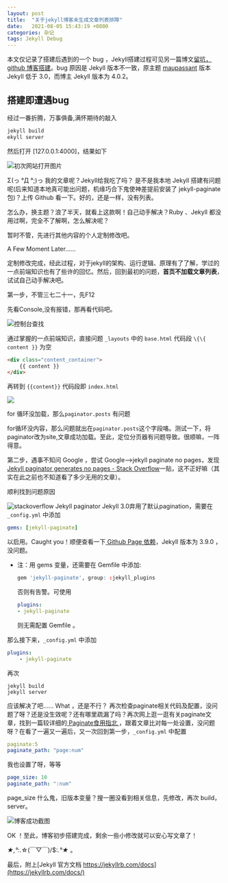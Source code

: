 ```yaml
---
layout: post
title:  "关于jekyll博客未生成文章列表排障"
date:   2021-08-05 15:43:19 +0800
categories: 杂记
tags: Jekyll Debug 
---
```

本文仅记录了搭建后遇到的一个 bug ，Jekyll搭建过程可见另一篇博文[留坑，github 博客搭建]()。bug 原因是 Jekyll 版本不一致，原主题 [maupassant](https://github.com/imkarl/maupassant-jekyll) 版本 Jekyll 低于 3.0，而博主 Jekyll 版本为 4.0.2。

## 搭建即遭遇bug
经过一番折腾，万事俱备,满怀期待的敲入

```cmd
jekyll build
ekyll server
```
然后打开 [127.0.0.1:4000]，结果如下

![初次网站打开图片](https://cdn.jsdelivr.net/gh/tristone95/imgs/2021/202108100901513.png)

Σ(っ °Д °;)っ 我的文章呢？Jekyll给我吃了吗？
是不是我本地 Jekyll 搭建有问题呢(后来知道本地真可能出问题，机缘巧合下鬼使神差提前安装了 jekyll-paginate 包)？上传 Github 看一下。好的，还是一样，没有列表。

怎么办，换主题？浪了半天，就看上这款啊！自己动手解决？Ruby 、Jekyll 都没用过啊，完全不了解啊，怎么解决呢？

暂时不管，先进行其他内容的个人定制修改吧。

A Few Moment Later......

定制修改完成，经此过程，对于jekyll的架构、运行逻辑、原理有了了解，学过的一点前端知识也有了些许的回忆。然后，回到最初的问题，**首页不加载文章列表**，试试自己动手解决吧。

第一步，不管三七二十一，先F12

先看Console,没有报错，那再看代码吧。

![控制台查找](https://cdn.jsdelivr.net/gh/tristone95/imgs/2021/202108100920090.png)

通过掌握的一点前端知识，直接问题 ```_layouts``` 中的 ```base.html``` 代码段 ```\{\{ content }}``` 为空

```html
<div class="content_container">
    {{ content }}
</div>
```

再转到 ```{{content}}``` 代码段即 ```index.html``` 

![](https://cdn.jsdelivr.net/gh/tristone95/imgs/2021/202108100933859.png)

for 循环没加载，那么```paginator.posts``` 有问题

for循环没内容，那么问题就出在```paginator.posts```这个字段咯。测试一下，将paginator改为site,文章成功加载。至此，定位分页器有问题导致。很顺嘛，一阵得意。

第二步，遇事不知问 Google ，尝试 Google-->jekyll paginate no pages，发现
[Jekyll paginator generates no pages - Stack Overflow](https://stackoverflow.com/questions/19308854/jekyll-paginator-generates-no-pages)一贴，这不正好嘛（其实在此之前也不知道看了多少无用的文章）。

顺利找到问题原因

![stackoverflow Jekyll paginator](https://cdn.jsdelivr.net/gh/tristone95/imgs/2021/202108101322096.png)
Jekyll 3.0弃用了默认pagination，需要在 ```_config.yml``` 中添加 
```yml
gems: [jekyll-paginate]
```
以启用。Caught you！顺便查看一下[ Github Page 依赖](https://pages.github.com/versions/)，Jekyll 版本为 3.9.0 ，没问题。

- 注：用 gems 变量，还需要在 Gemfile 中添加:
    ```r
    gem 'jekyll-paginate', group: :jekyll_plugins
    ```
    否则有告警。可使用
    ```yml
    plugins: 
    - jekyll-paginate
    ```
    则无需配置 Gemfile 。

那么接下来，```_config.yml``` 中添加
```yml
plugins: 
    - jekyll-paginate
```
再次
```
jekyll build
jekyll server
```
应该解决了吧...... What ，还是不行？
再次检查paginate相关代码及配置，没问题了呀？还是没生效呢？还有哪里疏漏了吗？再次网上逛一逛有关paginate文章，找到一篇较详细的[ Paginate食用指北 ](https://segmentfault.com/a/1190000007709682)，跟着文章比对每一处设置，没问题呀？在看了一遍又一遍后，又一次回到第一步，```_config.yml``` 中配置
```yml
paginate:5
paginate_path: "page:num"
```
我也设置了呀，等等
```yml
page_size: 10 
paginate_path: ":num"
```
page_size 什么鬼，旧版本变量？搜一圈没看到相关信息，先修改，再次 build，server。

![博客成功截图](https://cdn.jsdelivr.net/gh/tristone95/imgs/2021/202108110918627.png)

OK ！至此，博客初步搭建完成，剩余一些小修改就可以安心写文章了！

*★,°*:.☆(￣▽￣)/$:*.°★* 。

最后，附上[Jekyll 官方文档 https://jekyllrb.com/docs](https://jekyllrb.com/docs/)

